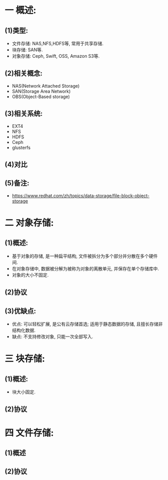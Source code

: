 # 一 概述:
## (1)类型:
- 文件存储: NAS,NFS,HDFS等, 常用于共享存储.
- 块存储: SAN等.
- 对象存储: Ceph, Swift, OSS, Amazon S3等.

## (2)相关概念:
- NAS(Network Attached Storage)
- SAN(Storage Area Network)
- OBS(Object-Based storage)

## (3)相关系统:
- EXT4
- NFS
- HDFS
- Ceph
- glusterfs

## (4)对比

## (5)备注:
- https://www.redhat.com/zh/topics/data-storage/file-block-object-storage

# 二 对象存储:
## (1)概述:
- 基于对象的存储, 是一种扁平结构, 文件被拆分为多个部分并分散在多个硬件间.
- 在对象存储中, 数据被分解为被称为对象的离散单元, 并保存在单个存储库中.
- 对象的大小不固定.

## (2)协议

## (3)优缺点:
- 优点: 可以轻松扩展, 是公有云存储首选; 适用于静态数据的存储, 且擅长存储非结构化数据.
- 缺点: 不支持修改对象, 只能一次全部写入.

# 三 块存储:
## (1)概述:
- 块大小固定.

## (2)协议


# 四 文件存储:
## (1)概述

## (2)协议

